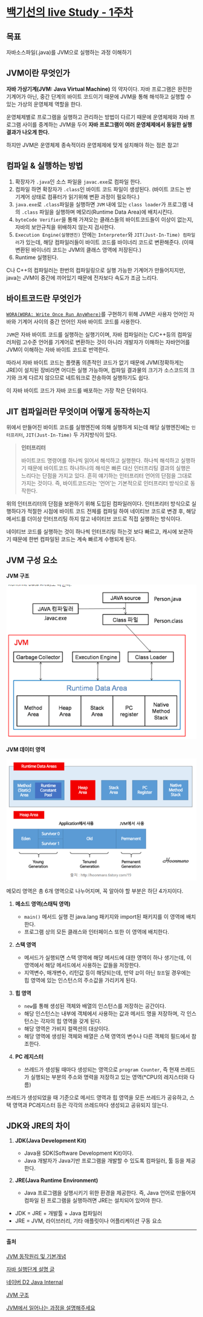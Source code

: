 # [백기선의 live Study - 1주차](https://github.com/whiteship/live-study/issues/1)

## 목표
자바소스파일(.java)를 JVM으로 실행하는 과정 이해하기

## JVM이란 무엇인가

**자바 가상기계(JVM: Java Virtual Machine)** 의 약자이다.
자바 프로그램은 완전한 기계어가 아닌, 중간 단계의 바이트 코드이기 때문에 JVM을 통해 해석하고 실행할 수 있는 가상의 운영체제 역할을 한다.

운영체제별로 프로그램을 실행하고 관리하는 방법이 다르기 때문에 운영체제와 자바 프로그램 사이를 중계하는 JVM을 두어 **자바 프로그램이 여러 운영체제에서 동일한 실행 결과가 나오게 한다.**

하지만 JVM은 운영체제 종속적이라 운영체제에 맞게 설치해야 하는 점은 참고!

## 컴파일 & 실행하는 방법

1. 확장자가 `.java`인 소스 파일을 `javac.exe`로 컴파일 한다.
2. 컴파일 하면 확장자가 `.class`인 바이트 코드 파일이 생성된다. (바이트 코드는 반 기계어 상태로 컴퓨터가 읽기위해 변환 과정이 필요하다.)
3. `java.exe`로 `.class`파일을 실행하면 `JVM` 내에 있는 `class loader`가 프로그램 내의 `.class` 파일을 실행하며 메모리(Runtime Data Area)에 배치시킨다.
5. `byteCode Verifier`을 통해 가져오는 클래스들의 바이트코드들이 이상이 없는지, 자바의 보안규칙을 위배하지 않는지 검사한다.
6. `Execution Engine(실행엔진)` 안에는 `Interpreter`와 `JIT(Just-In-Time) 컴파일러`가 있는데, 해당 컴파일러들이 바이트 코드를 바이너리 코드로 변환해준다. (이때 변환된 바이너리 코드는 JVM의 클래스 영역에 저장된다.)
7. Runtime 실행된다.

C나 C++의 컴파일러는 한번의 컴파일링으로 실행 가능한 기계어가 만들어지지만, java는 JVM이 중간에 끼어있기 때문에 전자보다 속도가 조금 느리다.

## 바이트코드란 무엇인가

[`WORA(WORA: Write Once Run AnyWhere)`](https://zitto15.tistory.com/40)를 구현하기 위해 JVM은 사용자 언어인 자바와 기계어 사이의 중간 언어인 자바 바이트 코드를 사용한다.

`JVM`은 자바 바이트 코드를 실행하는 실행기이며, 자바 컴파일러는 C/C++등의 컴파일러처럼 고수준 언어를 기계어로 변환하는 것이 아니라 개발자가 이해하는 자바언어를 JVM이 이해하는 자바 바이트 코드로 번역한다.

따라서 자바 바이트 코드는 플랫폼 의존적인 코드가 없기 때문에 JVM(정확하게는 JRE)이 설치된 장비라면 어디든 실행 가능하며, 컴파일 결과물의 크기가 소스코드의 크기와 크게 다르지 않으므로 네트워크로 전송하여 실행하기도 쉽다.

이 자바 바이트 코드가 자바 코드를 배포하는 가장 작은 단위이다.

## JIT 컴파일러란 무엇이며 어떻게 동작하는지

위에서 만들어진 바이트 코드를 실행엔진에 의해 실행하게 되는데 해당 실행엔진에는 `인터프리터`, `JIT(Just-In-Time)` 두 가지방식이 있다.

> **인터프리터**
> 
> 바이트코드 명령어를 하나씩 읽어서 해석하고 실행한다. 하나씩 해석하고 실행하기 때문에 바이트코드 하나하나의 해석은 빠른 대신 인터프리팅 결과의 실행은 느리다는 단점을 가지고 있다. 흔히 얘기하는 인터프리터 언어의 단점을 그대로 가지는 것이다. 즉, 바이트코드라는 '언어'는 기본적으로 인터프리터 방식으로 동작한다.

위의 인터프리터의 단점을 보완하기 위해 도입된 컴파일러이다. 인터프리터 방식으로 실행하다가 적절한 시점에 바이트 코드 전체를 컴파일 하여 네이티브 코드로 변경 후, 해당 메서드를 더이상 인터프리팅 하지 않고 네이티브 코드로 직접 실행하는 방식이다.

네이티브 코드를 실행하는 것이 하나씩 인터프리팅 하는것 보다 빠르고, 캐시에 보관하기 때문에 한번 컴파일된 코드는 계속 빠르게 수행되게 된다.

## JVM 구성 요소

**JVM 구조**

![](pic/2020-11-21-14-37-02.png)

**JVM 데이터 영역**

![](pic/2020-11-21-14-32-30.png)

메모리 영역은 총 6개 영역으로 나누어지며, 꼭 알아야 할 부분은 하단 4가지이다.

1. **메소드 영역(스태틱 영역)**
   - `main()` 메서드 실행 전 java.lang 패키지와 import된 패키지를 이 영역에 배치한다. 
   - 프로그램 상의 모든 클래스와 인터페이스 또한 이 영역에 배치한다.

2. **스택 영역**
   - 메서드가 실행되면 스택 영역에 해당 메서드에 대한 영역이 하나 생기는데, 이 영역에서 해당 메서드에서 사용하는 값들을 저장한다.
   - 지역변수, 매개변수, 리턴값 등이 해당되는데, 만약 `값`이 아닌 `참조`일 경우에는 힙 영역에 있는 인스턴스의 주소값을 가리키게 된다.

3. **힙 영역**
   - `new`를 통해 생성된 객체와 배열의 인스턴스를 저장하는 공간이다.
   - 해당 인스턴스는 내부에 객체에서 사용하는 값과 메서드 명을 저장하며, 각 인스턴스는 각자의 힙 영역을 갖게 된다.
   - 해당 영역은 가비지 컬랙션의 대상이다.
   - 해당 영역에 생성된 객체와 배열은 스택 영역의 변수나 다른 객체의 필드에서 참조한다.

4. **PC 레지스터**
   - 쓰레드가 생성될 때마다 생성되는 영역으로 `program Counter`, 즉 현재 쓰레드가 실행되는 부분의 주소와 명력을 저장하고 있는 영역(*CPU의 레지스터와 다름)

쓰레드가 생성되었을 때 기준으로 메서드 영역과 힙 영역을 모든 쓰레드가 공유하고, 스택 영역과 PC레지스터 등은 각각의 쓰레드마다 생성되고 공유되지 않는다.

## JDK와 JRE의 차이

1. **JDK(Java Development Kit)**
   - Java용 SDK(Software Development Kit)이다.
   - Java 개발자가 Java기반 프로그램을 개발할 수 있도록 컴파일러, 툴 등을 제공한다.

2. **JRE(Java Runtime Environment)**
   - Java 프로그램을 실행시키기 위한 환경을 제공한다. 즉, Java 언어로 만들어져 컴파일 된 프로그램을 실행하려면 JRE는 설치되어 있어야 한다.

- JDK = JRE + 개발툴 + Java 컴파일러
- JRE = JVM, 라이브러리, 기타 애플릿이나 어플리케이션 구동 요소

---

#### 출처

[JVM 동작원리 및 기본개념](https://steady-snail.tistory.com/67)

[자바 실행단계 설명 글](https://homoefficio.github.io/2019/01/31/Back-to-the-Essence-Java-%EC%BB%B4%ED%8C%8C%EC%9D%BC%EC%97%90%EC%84%9C-%EC%8B%A4%ED%96%89%EA%B9%8C%EC%A7%80-2/)

[네이버 D2 Java Internal](https://d2.naver.com/helloworld/1230)

[JVM 구조](https://m.blog.naver.com/PostView.nhn?blogId=writer0713&logNo=221137837754&proxyReferer=https:%2F%2Fwww.google.com%2F)

[JVM에서 일어나는 과정을 설명해주세요](https://jeong-pro.tistory.com/148)